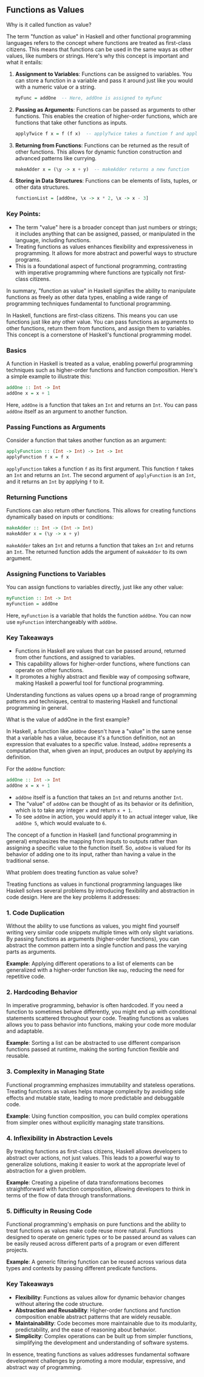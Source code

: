 ## Functions as Values

Why is it called function as value?

The term "function as value" in Haskell and other functional programming languages refers to the concept where functions are treated as first-class citizens. This means that functions can be used in the same ways as other values, like numbers or strings. Here's why this concept is important and what it entails:

1. **Assignment to Variables**: Functions can be assigned to variables. You can store a function in a variable and pass it around just like you would with a numeric value or a string.

   ```haskell
   myFunc = addOne  -- Here, addOne is assigned to myFunc
   ```

2. **Passing as Arguments**: Functions can be passed as arguments to other functions. This enables the creation of higher-order functions, which are functions that take other functions as inputs.

   ```haskell
   applyTwice f x = f (f x)  -- applyTwice takes a function f and applies it twice
   ```

3. **Returning from Functions**: Functions can be returned as the result of other functions. This allows for dynamic function construction and advanced patterns like currying.

   ```haskell
   makeAdder x = (\y -> x + y)  -- makeAdder returns a new function
   ```

4. **Storing in Data Structures**: Functions can be elements of lists, tuples, or other data structures.

   ```haskell
   functionList = [addOne, \x -> x * 2, \x -> x - 3]
   ```

### Key Points:

- The term "value" here is a broader concept than just numbers or strings; it includes anything that can be assigned, passed, or manipulated in the language, including functions.
- Treating functions as values enhances flexibility and expressiveness in programming. It allows for more abstract and powerful ways to structure programs.
- This is a foundational aspect of functional programming, contrasting with imperative programming where functions are typically not first-class citizens.

In summary, "function as value" in Haskell signifies the ability to manipulate functions as freely as other data types, enabling a wide range of programming techniques fundamental to functional programming.


In Haskell, functions are first-class citizens. This means you can use functions just like any other value. You can pass functions as arguments to other functions, return them from functions, and assign them to variables. This concept is a cornerstone of Haskell's functional programming model.

### Basics

A function in Haskell is treated as a value, enabling powerful programming techniques such as higher-order functions and function composition. Here's a simple example to illustrate this:

```haskell
addOne :: Int -> Int
addOne x = x + 1
```

Here, `addOne` is a function that takes an `Int` and returns an `Int`. You can pass `addOne` itself as an argument to another function.

### Passing Functions as Arguments

Consider a function that takes another function as an argument:

```haskell
applyFunction :: (Int -> Int) -> Int -> Int
applyFunction f x = f x
```

`applyFunction` takes a function `f` as its first argument. This function `f` takes an `Int` and returns an `Int`. The second argument of `applyFunction` is an `Int`, and it returns an `Int` by applying `f` to it.

### Returning Functions

Functions can also return other functions. This allows for creating functions dynamically based on inputs or conditions:

```haskell
makeAdder :: Int -> (Int -> Int)
makeAdder x = (\y -> x + y)
```

`makeAdder` takes an `Int` and returns a function that takes an `Int` and returns an `Int`. The returned function adds the argument of `makeAdder` to its own argument.

### Assigning Functions to Variables

You can assign functions to variables directly, just like any other value:

```haskell
myFunction :: Int -> Int
myFunction = addOne
```

Here, `myFunction` is a variable that holds the function `addOne`. You can now use `myFunction` interchangeably with `addOne`.

### Key Takeaways

- Functions in Haskell are values that can be passed around, returned from other functions, and assigned to variables.
- This capability allows for higher-order functions, where functions can operate on other functions.
- It promotes a highly abstract and flexible way of composing software, making Haskell a powerful tool for functional programming.

Understanding functions as values opens up a broad range of programming patterns and techniques, central to mastering Haskell and functional programming in general.

What is the value of addOne in the first example?

In Haskell, a function like `addOne` doesn't have a "value" in the same sense that a variable has a value, because it's a function definition, not an expression that evaluates to a specific value. Instead, `addOne` represents a computation that, when given an input, produces an output by applying its definition.

For the `addOne` function:

```haskell
addOne :: Int -> Int
addOne x = x + 1
```

- `addOne` itself is a function that takes an `Int` and returns another `Int`.
- The "value" of `addOne` can be thought of as its behavior or its definition, which is to take any integer `x` and return `x + 1`.
- To see `addOne` in action, you would apply it to an actual integer value, like `addOne 5`, which would evaluate to `6`.

The concept of a function in Haskell (and functional programming in general) emphasizes the mapping from inputs to outputs rather than assigning a specific value to the function itself. So, `addOne` is valued for its behavior of adding one to its input, rather than having a value in the traditional sense.

What problem does treating function as value solve?

Treating functions as values in functional programming languages like Haskell solves several problems by introducing flexibility and abstraction in code design. Here are the key problems it addresses:

### 1. Code Duplication

Without the ability to use functions as values, you might find yourself writing very similar code snippets multiple times with only slight variations. By passing functions as arguments (higher-order functions), you can abstract the common pattern into a single function and pass the varying parts as arguments.

**Example**: Applying different operations to a list of elements can be generalized with a higher-order function like `map`, reducing the need for repetitive code.

### 2. Hardcoding Behavior

In imperative programming, behavior is often hardcoded. If you need a function to sometimes behave differently, you might end up with conditional statements scattered throughout your code. Treating functions as values allows you to pass behavior into functions, making your code more modular and adaptable.

**Example**: Sorting a list can be abstracted to use different comparison functions passed at runtime, making the sorting function flexible and reusable.

### 3. Complexity in Managing State

Functional programming emphasizes immutability and stateless operations. Treating functions as values helps manage complexity by avoiding side effects and mutable state, leading to more predictable and debuggable code.

**Example**: Using function composition, you can build complex operations from simpler ones without explicitly managing state transitions.

### 4. Inflexibility in Abstraction Levels

By treating functions as first-class citizens, Haskell allows developers to abstract over actions, not just values. This leads to a powerful way to generalize solutions, making it easier to work at the appropriate level of abstraction for a given problem.

**Example**: Creating a pipeline of data transformations becomes straightforward with function composition, allowing developers to think in terms of the flow of data through transformations.

### 5. Difficulty in Reusing Code

Functional programming's emphasis on pure functions and the ability to treat functions as values make code reuse more natural. Functions designed to operate on generic types or to be passed around as values can be easily reused across different parts of a program or even different projects.

**Example**: A generic filtering function can be reused across various data types and contexts by passing different predicate functions.

### Key Takeaways

- **Flexibility**: Functions as values allow for dynamic behavior changes without altering the code structure.
- **Abstraction and Reusability**: Higher-order functions and function composition enable abstract patterns that are widely reusable.
- **Maintainability**: Code becomes more maintainable due to its modularity, predictability, and the ease of reasoning about behavior.
- **Simplicity**: Complex operations can be built up from simpler functions, simplifying the development and understanding of software systems.

In essence, treating functions as values addresses fundamental software development challenges by promoting a more modular, expressive, and abstract way of programming.
